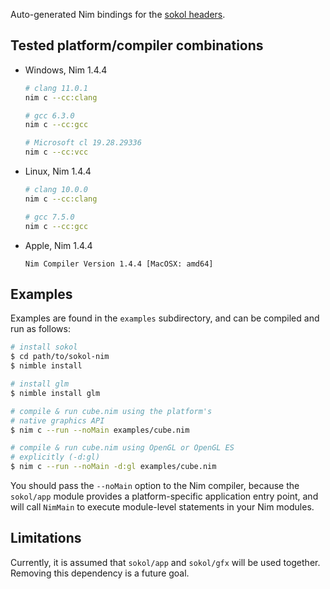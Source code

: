 Auto-generated Nim bindings for the [sokol headers](https://github.com/floooh/sokol).

## Tested platform/compiler combinations

* Windows, Nim 1.4.4
  ```sh
  # clang 11.0.1
  nim c --cc:clang

  # gcc 6.3.0
  nim c --cc:gcc

  # Microsoft cl 19.28.29336
  nim c --cc:vcc
  ```
* Linux, Nim 1.4.4
  ```sh
  # clang 10.0.0
  nim c --cc:clang

  # gcc 7.5.0
  nim c --cc:gcc
  ```

* Apple, Nim 1.4.4
  ```
  Nim Compiler Version 1.4.4 [MacOSX: amd64]
  ```

## Examples

Examples are found in the `examples` subdirectory, and can be compiled and run as follows:

```sh
# install sokol
$ cd path/to/sokol-nim
$ nimble install

# install glm
$ nimble install glm

# compile & run cube.nim using the platform's
# native graphics API
$ nim c --run --noMain examples/cube.nim

# compile & run cube.nim using OpenGL or OpenGL ES
# explicitly (-d:gl)
$ nim c --run --noMain -d:gl examples/cube.nim
```

You should pass the `--noMain` option to the Nim compiler, because the
`sokol/app` module provides a platform-specific application entry point,
and will call `NimMain` to execute module-level statements in your Nim modules.

## Limitations

Currently, it is assumed that `sokol/app` and `sokol/gfx` will be used together.
Removing this dependency is a future goal.
